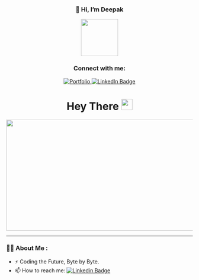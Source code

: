 <h3 align="center">👋 Hi, I’m Deepak</h3>

<div id="header" align="center">
  <img src="https://media.giphy.com/media/M9gbBd9nbDrOTu1Mqx/giphy.gif" width="100"/>
</div>
<div id="badges" align="center">
  <h3>Connect with me:</h3>
  
  <a href="https://robinsdeepak.in/" target="blank">
    <img src="https://img.shields.io/badge/Portfolio-grey?style=for-the-badge&logoColor=white" alt="Portfolio"/>
  </a>
  <a href="https://linkedin.com/in/robinsdeepak" target="blank">
    <img src="https://img.shields.io/badge/LinkedIn-blue?style=for-the-badge&logo=linkedin&logoColor=white" alt="LinkedIn Badge"/>
  </a>
  <br>
  <img src="https://komarev.com/ghpvc/?username=deepakhdrn&style=flat-square&color=blue" alt=""/>
  <br>

  <h1>
  Hey There
  <img src="https://media.giphy.com/media/hvRJCLFzcasrR4ia7z/giphy.gif" width="30px"/>
  </h1>
<div align="center">
  <img src="https://media.giphy.com/media/dWesBcTLavkZuG35MI/giphy.gif" width="600" height="300"/>
</div>
</div>

---

### :man_technologist: About Me :
- :zap: Coding the Future, Byte by Byte.
- :mailbox: How to reach me: [![Linkedin Badge](https://img.shields.io/badge/Gmail-blue?style=flat&logo=gmail&logoColor=white)](mailto:robinsdeepak@gmail.com)





<!---
deepakhdrn/deepakhdrn is a ✨ special ✨ repository because its `README.md` (this file) appears on your GitHub profile.
You can click the Preview link to take a look at your changes.
--->
